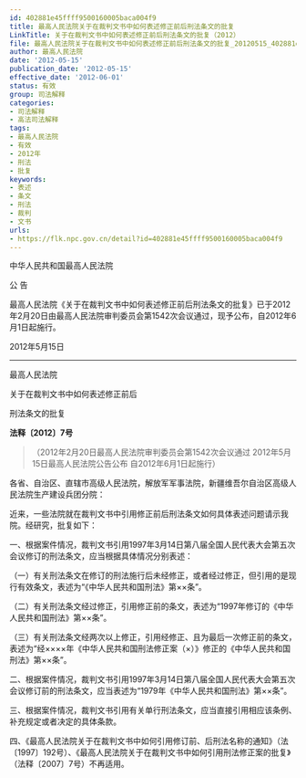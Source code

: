 ```yaml
---
id: 402881e45ffff9500160005baca004f9
title: 最高人民法院关于在裁判文书中如何表述修正前后刑法条文的批复
LinkTitle: 关于在裁判文书中如何表述修正前后刑法条文的批复（2012）
file: 最高人民法院关于在裁判文书中如何表述修正前后刑法条文的批复_20120515_402881e45ffff9500160005baca004f9.docx
author: 最高人民法院
date: '2012-05-15'
publication_date: '2012-05-15'
effective_date: '2012-06-01'
status: 有效
group: 司法解释
categories:
- 司法解释
- 高法司法解释
tags:
- 最高人民法院
- 有效
- 2012年
- 刑法
- 批复
keywords:
- 表述
- 条文
- 刑法
- 裁判
- 文书
urls:
- https://flk.npc.gov.cn/detail?id=402881e45ffff9500160005baca004f9
---
```


中华人民共和国最高人民法院

公 告

最高人民法院《关于在裁判文书中如何表述修正前后刑法条文的批复》已于2012年2月20日由最高人民法院审判委员会第1542次会议通过，现予公布，自2012年6月1日起施行。

2012年5月15日

---

最高人民法院

关于在裁判文书中如何表述修正前后

刑法条文的批复

**法释〔2012〕7号**

> （2012年2月20日最高人民法院审判委员会第1542次会议通过 2012年5月15日最高人民法院公告公布 自2012年6月1日起施行）

各省、自治区、直辖市高级人民法院，解放军军事法院，新疆维吾尔自治区高级人民法院生产建设兵团分院：

近来，一些法院就在裁判文书中引用修正前后刑法条文如何具体表述问题请示我院。经研究，批复如下：

一、根据案件情况，裁判文书引用1997年3月14日第八届全国人民代表大会第五次会议修订的刑法条文，应当根据具体情况分别表述：

（一）有关刑法条文在修订的刑法施行后未经修正，或者经过修正，但引用的是现行有效条文，表述为“《中华人民共和国刑法》第××条”。

（二）有关刑法条文经过修正，引用修正前的条文，表述为“1997年修订的《中华人民共和国刑法》第××条”。

（三）有关刑法条文经两次以上修正，引用经修正、且为最后一次修正前的条文，表述为“经××××年《中华人民共和国刑法修正案（×）》修正的《中华人民共和国刑法》第××条”。

二、根据案件情况，裁判文书引用1997年3月14日第八届全国人民代表大会第五次会议修订前的刑法条文，应当表述为“1979年《中华人民共和国刑法》第××条”。

三、根据案件情况，裁判文书引用有关单行刑法条文，应当直接引用相应该条例、补充规定或者决定的具体条款。

四、《最高人民法院关于在裁判文书中如何引用修订前、后刑法名称的通知》（法〔1997〕192号）、《最高人民法院关于在裁判文书中如何引用刑法修正案的批复》（法释〔2007〕7号）不再适用。

